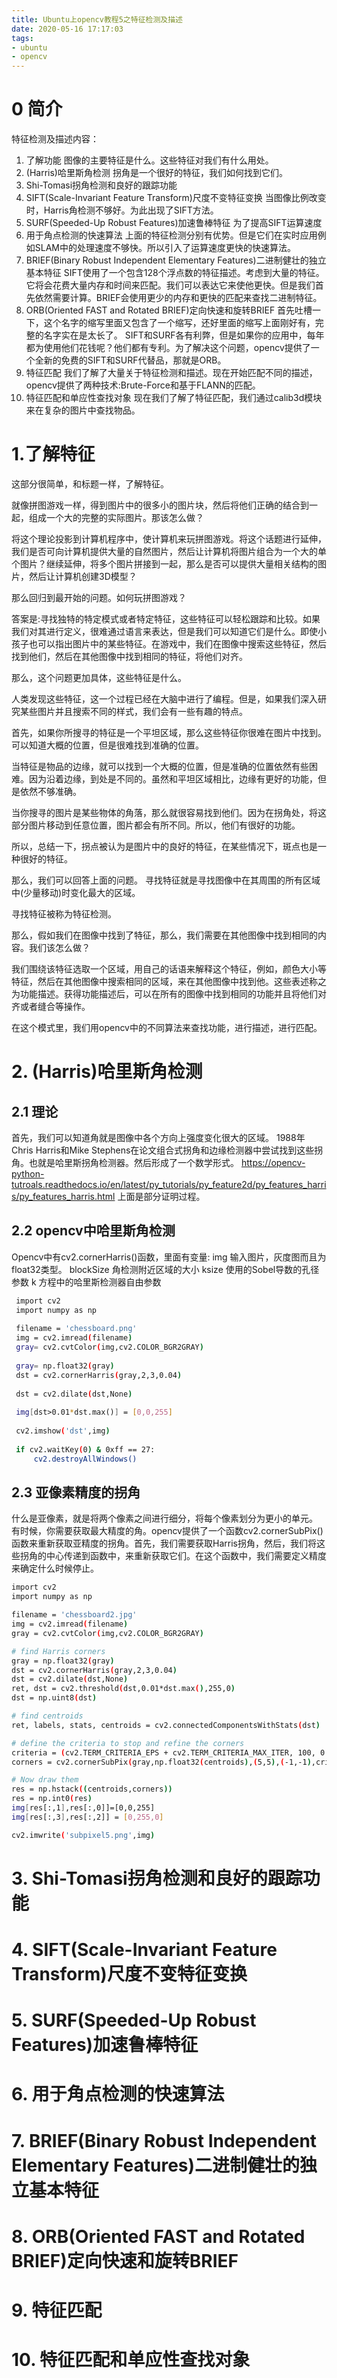 ```yaml
---
title: Ubuntu上opencv教程5之特征检测及描述
date: 2020-05-16 17:17:03
tags:
- ubuntu
- opencv
---
```

# 0 简介
特征检测及描述内容：
1. 了解功能
图像的主要特征是什么。这些特征对我们有什么用处。
2. (Harris)哈里斯角检测
拐角是一个很好的特征，我们如何找到它们。
3. Shi-Tomasi拐角检测和良好的跟踪功能
4. SIFT(Scale-Invariant Feature Transform)尺度不变特征变换
当图像比例改变时，Harris角检测不够好。为此出现了SIFT方法。
5. SURF(Speeded-Up Robust Features)加速鲁棒特征
为了提高SIFT运算速度
6. 用于角点检测的快速算法
上面的特征检测分别有优势。但是它们在实时应用例如SLAM中的处理速度不够快。所以引入了运算速度更快的快速算法。
7. BRIEF(Binary Robust Independent Elementary Features)二进制健壮的独立基本特征
SIFT使用了一个包含128个浮点数的特征描述。考虑到大量的特征。它将会花费大量内存和时间来匹配。我们可以表达它来使他更快。但是我们首先依然需要计算。BRIEF会使用更少的内存和更快的匹配来查找二进制特征。
8. ORB(Oriented FAST and Rotated BRIEF)定向快速和旋转BRIEF
首先吐槽一下，这个名字的缩写里面又包含了一个缩写，还好里面的缩写上面刚好有，完整的名字实在是太长了。
SIFT和SURF各有利弊，但是如果你的应用中，每年都为使用他们花钱呢？他们都有专利。为了解决这个问题，opencv提供了一个全新的免费的SIFT和SURF代替品，那就是ORB。
9. 特征匹配
我们了解了大量关于特征检测和描述。现在开始匹配不同的描述，opencv提供了两种技术:Brute-Force和基于FLANN的匹配。
10. 特征匹配和单应性查找对象
现在我们了解了特征匹配，我们通过calib3d模块来在复杂的图片中查找物品。

# 1.了解特征
这部分很简单，和标题一样，了解特征。

就像拼图游戏一样，得到图片中的很多小的图片块，然后将他们正确的结合到一起，组成一个大的完整的实际图片。那该怎么做？

将这个理论投影到计算机程序中，使计算机来玩拼图游戏。将这个话题进行延伸，我们是否可向计算机提供大量的自然图片，然后让计算机将图片组合为一个大的单个图片？继续延伸，将多个图片拼接到一起，那么是否可以提供大量相关结构的图片，然后让计算机创建3D模型？

那么回归到最开始的问题。如何玩拼图游戏？

答案是:寻找独特的特定模式或者特定特征，这些特征可以轻松跟踪和比较。如果我们对其进行定义，很难通过语言来表达，但是我们可以知道它们是什么。即使小孩子也可以指出图片中的某些特征。在游戏中，我们在图像中搜索这些特征，然后找到他们，然后在其他图像中找到相同的特征，将他们对齐。

那么，这个问题更加具体，这些特征是什么。

人类发现这些特征，这一个过程已经在大脑中进行了编程。但是，如果我们深入研究某些图片并且搜索不同的样式，我们会有一些有趣的特点。

首先，如果你所搜寻的特征是一个平坦区域，那么这些特征你很难在图片中找到。可以知道大概的位置，但是很难找到准确的位置。

当特征是物品的边缘，就可以找到一个大概的位置，但是准确的位置依然有些困难。因为沿着边缘，到处是不同的。虽然和平坦区域相比，边缘有更好的功能，但是依然不够准确。

当你搜寻的图片是某些物体的角落，那么就很容易找到他们。因为在拐角处，将这部分图片移动到任意位置，图片都会有所不同。所以，他们有很好的功能。

所以，总结一下，拐点被认为是图片中的良好的特征，在某些情况下，斑点也是一种很好的特征。

那么，我们可以回答上面的问题。
寻找特征就是寻找图像中在其周围的所有区域中(少量移动)时变化最大的区域。

寻找特征被称为特征检测。

那么，假如我们在图像中找到了特征，那么，我们需要在其他图像中找到相同的内容。我们该怎么做？

我们围绕该特征选取一个区域，用自己的话语来解释这个特征，例如，颜色大小等特征，然后在其他图像中搜索相同的区域，来在其他图像中找到他。这些表述称之为功能描述。获得功能描述后，可以在所有的图像中找到相同的功能并且将他们对齐或者缝合等操作。

在这个模式里，我们用opencv中的不同算法来查找功能，进行描述，进行匹配。

# 2. (Harris)哈里斯角检测

## 2.1 理论
首先，我们可以知道角就是图像中各个方向上强度变化很大的区域。
1988年Chris Harris和Mike Stephens在论文组合式拐角和边缘检测器中尝试找到这些拐角。也就是哈里斯拐角检测器。然后形成了一个数学形式。
https://opencv-python-tutroals.readthedocs.io/en/latest/py_tutorials/py_feature2d/py_features_harris/py_features_harris.html
上面是部分证明过程。

## 2.2 opencv中哈里斯角检测
Opencv中有cv2.cornerHarris()函数，里面有变量:
img 
输入图片，灰度图而且为float32类型。
blockSize
角检测附近区域的大小
ksize
使用的Sobel导数的孔径参数
k
方程中的哈里斯检测器自由参数
```bash
 import cv2 
 import numpy as np
 
 filename = 'chessboard.png'
 img = cv2.imread(filename)
 gray= cv2.cvtColor(img,cv2.COLOR_BGR2GRAY)
 
 gray= np.float32(gray)
 dst = cv2.cornerHarris(gray,2,3,0.04)
 
 dst = cv2.dilate(dst,None)
 
 img[dst>0.01*dst.max()] = [0,0,255]
 
 cv2.imshow('dst',img)
 
 if cv2.waitKey(0) & 0xff == 27: 
     cv2.destroyAllWindows()
```

## 2.3 亚像素精度的拐角
什么是亚像素，就是将两个像素之间进行细分，将每个像素划分为更小的单元。
有时候，你需要获取最大精度的角。opencv提供了一个函数cv2.cornerSubPix()函数来重新获取亚精度的拐角。首先，我们需要获取Harris拐角，然后，我们将这些拐角的中心传递到函数中，来重新获取它们。在这个函数中，我们需要定义精度来确定什么时候停止。
```bash
import cv2
import numpy as np

filename = 'chessboard2.jpg'
img = cv2.imread(filename)
gray = cv2.cvtColor(img,cv2.COLOR_BGR2GRAY)

# find Harris corners
gray = np.float32(gray)
dst = cv2.cornerHarris(gray,2,3,0.04)
dst = cv2.dilate(dst,None)
ret, dst = cv2.threshold(dst,0.01*dst.max(),255,0)
dst = np.uint8(dst)

# find centroids
ret, labels, stats, centroids = cv2.connectedComponentsWithStats(dst)

# define the criteria to stop and refine the corners
criteria = (cv2.TERM_CRITERIA_EPS + cv2.TERM_CRITERIA_MAX_ITER, 100, 0.001)
corners = cv2.cornerSubPix(gray,np.float32(centroids),(5,5),(-1,-1),criteria)

# Now draw them
res = np.hstack((centroids,corners))
res = np.int0(res)
img[res[:,1],res[:,0]]=[0,0,255]
img[res[:,3],res[:,2]] = [0,255,0]

cv2.imwrite('subpixel5.png',img)
```

# 3. Shi-Tomasi拐角检测和良好的跟踪功能
# 4. SIFT(Scale-Invariant Feature Transform)尺度不变特征变换
# 5. SURF(Speeded-Up Robust Features)加速鲁棒特征
# 6. 用于角点检测的快速算法
# 7. BRIEF(Binary Robust Independent Elementary Features)二进制健壮的独立基本特征
# 8. ORB(Oriented FAST and Rotated BRIEF)定向快速和旋转BRIEF
# 9. 特征匹配
# 10. 特征匹配和单应性查找对象


